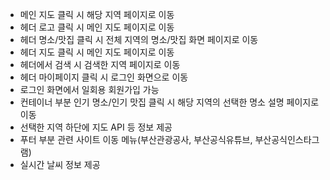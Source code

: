 - 메인 지도 클릭 시 해당 지역 페이지로 이동
- 헤더 로고 클릭 시 메인 지도 페이지로 이동
- 헤더 명소/맛집 클릭 시 전체 지역의 명소/맛집 화면 페이지로 이동
- 헤더 지도 클릭 시 메인 지도 페이지로 이동
- 헤더에서 검색 시 검색한 지역 페이지로 이동
- 헤더 마이페이지 클릭 시 로그인 화면으로 이동
- 로그인 화면에서 일회용 회원가입 가능
- 컨테이너 부분 인기 명소/인기 맛집 클릭 시 해당 지역의 선택한 명소 설명 페이지로 이동
- 선택한 지역 하단에 지도 API 등 정보 제공
- 푸터 부분 관련 사이트 이동 메뉴(부산관광공사, 부산공식유튜브, 부산공식인스타그램)
- 실시간 날씨 정보 제공
